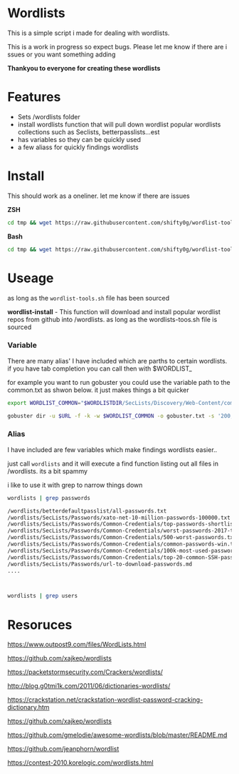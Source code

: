 # Wordlists

This is a simple script i made for dealing with wordlists.

This is a work in progress so expect bugs. Please let me know if there are i ssues or you want something adding 

**Thankyou to everyone for creating these wordlists**


Features
=============
* Sets /wordlists folder
* install wordlists function that will pull down wordlist popular wordlists collections such as Seclists, betterpasslists...est
* has variables so they can be quickly used 
* a few aliass for quickly findings wordlists

Install
========
This should work as a oneliner. let me know if there are issues 

**ZSH**

```bash
cd tmp && wget https://raw.githubusercontent.com/shifty0g/wordlist-tools/main/wordlist-tools.sh && mv wordlist-tools.sh ~/.zsh/ && chmod +x ~/.zsh/wordlist-tools.sh && echo "source ~/.zsh/wordlist-tools.sh" >> ~/.zshrc
```

**Bash**

```bash
cd tmp && wget https://raw.githubusercontent.com/shifty0g/wordlist-tools/main/wordlist-tools.sh && mv wordlist-tools.sh ~/ && chmod +x ~/wordlist-tools.sh && echo "source ~/wordlist-tools.sh" >> ~/.bashrc
```


Useage 
===============

as long as the `wordlist-tools.sh` file has been sourced 

**wordlist-install** - This function will download and install popular wordlist repos from github into /wordlists. as long as the wordlists-toos.sh file is sourced

### Variable 

There are many alias' I have included which are parths to certain wordlists. if you have tab completion you can call then with $WORDLIST_ <tab>

for example you want to run gobuster you could use the variable path to the common.txt as shwon below.  it just makes things a bit quicker  

```bash
export WORDLIST_COMMON="$WORDLISTDIR/SecLists/Discovery/Web-Content/common.txt"

gobuster dir -u $URL -f -k -w $WORDLIST_COMMON -o gobuster.txt -s '200,204,302,307,500,403,401' -e -q -t 15
```

### Alias

I have included are few variables which make findings wordlists easier..

just call `wordlists` and it will execute a find function listing out all files in /wordlists. its a bit spammy

i like to use it with grep to narrow things down 


```bash
wordlists | grep passwords

/wordlists/betterdefaultpasslist/all-passwords.txt
/wordlists/SecLists/Passwords/xato-net-10-million-passwords-100000.txt
/wordlists/SecLists/Passwords/Common-Credentials/top-passwords-shortlist.txt
/wordlists/SecLists/Passwords/Common-Credentials/worst-passwords-2017-top100-slashdata.txt
/wordlists/SecLists/Passwords/Common-Credentials/500-worst-passwords.txt
/wordlists/SecLists/Passwords/Common-Credentials/common-passwords-win.txt
/wordlists/SecLists/Passwords/Common-Credentials/100k-most-used-passwords-NCSC.txt
/wordlists/SecLists/Passwords/Common-Credentials/top-20-common-SSH-passwords.txt
/wordlists/SecLists/Passwords/url-to-download-passwords.md
....



wordlists | grep users
```




Resoruces
===============
https://www.outpost9.com/files/WordLists.html

https://github.com/xajkep/wordlists

https://packetstormsecurity.com/Crackers/wordlists/

http://blog.g0tmi1k.com/2011/06/dictionaries-wordlists/

https://crackstation.net/crackstation-wordlist-password-cracking-dictionary.htm

https://github.com/xajkep/wordlists

https://github.com/gmelodie/awesome-wordlists/blob/master/README.md

https://github.com/jeanphorn/wordlist

https://contest-2010.korelogic.com/wordlists.html